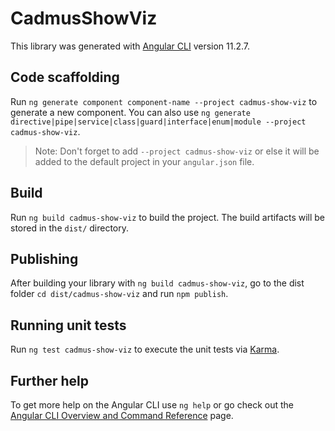 # CadmusShowViz

This library was generated with [Angular CLI](https://github.com/angular/angular-cli) version 11.2.7.

## Code scaffolding

Run `ng generate component component-name --project cadmus-show-viz` to generate a new component. You can also use `ng generate directive|pipe|service|class|guard|interface|enum|module --project cadmus-show-viz`.
> Note: Don't forget to add `--project cadmus-show-viz` or else it will be added to the default project in your `angular.json` file. 

## Build

Run `ng build cadmus-show-viz` to build the project. The build artifacts will be stored in the `dist/` directory.

## Publishing

After building your library with `ng build cadmus-show-viz`, go to the dist folder `cd dist/cadmus-show-viz` and run `npm publish`.

## Running unit tests

Run `ng test cadmus-show-viz` to execute the unit tests via [Karma](https://karma-runner.github.io).

## Further help

To get more help on the Angular CLI use `ng help` or go check out the [Angular CLI Overview and Command Reference](https://angular.io/cli) page.
